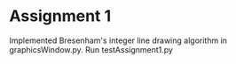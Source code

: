 # Assignment 1
Implemented Bresenham's integer line drawing algorithm in graphicsWindow.py.
Run testAssignment1.py
